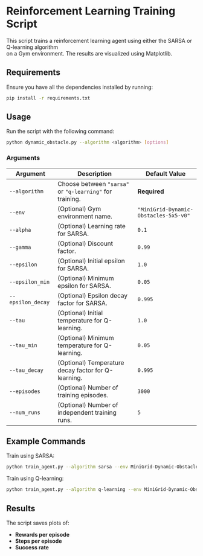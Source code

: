 # Reinforcement Learning Training Script

This script trains a reinforcement learning agent using either the SARSA or Q-learning algorithm  
on a Gym environment. The results are visualized using Matplotlib.

## Requirements

Ensure you have all the dependencies installed by running:

```bash
pip install -r requirements.txt
```

## Usage

Run the script with the following command:

```bash
python dynamic_obstacle.py --algorithm <algorithm> [options]
```

### Arguments

| Argument        | Description                                             | Default Value |
|----------------|---------------------------------------------------------|--------------|
| `--algorithm`  |  Choose between `"sarsa"` or `"q-learning"` for training. |**Required**|
| `--env`        | (Optional) Gym environment name.                        | `"MiniGrid-Dynamic-Obstacles-5x5-v0"` |
| `--alpha`      | (Optional) Learning rate for SARSA.                      | `0.1` |
| `--gamma`      | (Optional) Discount factor.                              | `0.99` |
| `--epsilon`    | (Optional) Initial epsilon for SARSA.                    | `1.0` |
| `--epsilon_min`| (Optional) Minimum epsilon for SARSA.                    | `0.05` |
| `--epsilon_decay` | (Optional) Epsilon decay factor for SARSA.            | `0.995` |
| `--tau`        | (Optional) Initial temperature for Q-learning.           | `1.0` |
| `--tau_min`    | (Optional) Minimum temperature for Q-learning.           | `0.05` |
| `--tau_decay`  | (Optional) Temperature decay factor for Q-learning.      | `0.995` |
| `--episodes`   | (Optional) Number of training episodes.                  | `3000` |
| `--num_runs`   | (Optional) Number of independent training runs.          | `5` |

## Example Commands

Train using SARSA:

```bash
python train_agent.py --algorithm sarsa --env MiniGrid-Dynamic-Obstacles-5x5-v0 --alpha 0.1 --gamma 0.99 --epsilon 1.0 --epsilon_decay 0.995 --episodes 3000
```

Train using Q-learning:

```bash
python train_agent.py --algorithm q-learning --env MiniGrid-Dynamic-Obstacles-5x5-v0 --gamma 0.99 --tau 1.0 --tau_decay 0.995 --episodes 3000
```

## Results

The script saves plots of:
- **Rewards per episode**
- **Steps per episode**
- **Success rate**
